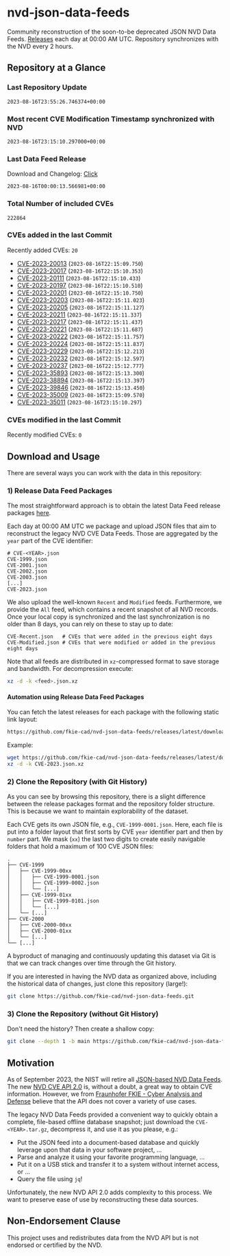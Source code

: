 # nvd-json-data-feeds

Community reconstruction of the soon-to-be deprecated JSON NVD Data Feeds. 
[Releases](https://github.com/fkie-cad/nvd-json-data-feeds/releases/latest) each day at 00:00 AM UTC.
Repository synchronizes with the NVD every 2 hours.

## Repository at a Glance

### Last Repository Update

```plain
2023-08-16T23:55:26.746374+00:00
```

### Most recent CVE Modification Timestamp synchronized with NVD

```plain
2023-08-16T23:15:10.297000+00:00
```

### Last Data Feed Release

Download and Changelog: [Click](https://github.com/fkie-cad/nvd-json-data-feeds/releases/latest)

```plain
2023-08-16T00:00:13.566981+00:00
```

### Total Number of included CVEs

```plain
222864
```

### CVEs added in the last Commit

Recently added CVEs: `20`

* [CVE-2023-20013](CVE-2023/CVE-2023-200xx/CVE-2023-20013.json) (`2023-08-16T22:15:09.750`)
* [CVE-2023-20017](CVE-2023/CVE-2023-200xx/CVE-2023-20017.json) (`2023-08-16T22:15:10.353`)
* [CVE-2023-20111](CVE-2023/CVE-2023-201xx/CVE-2023-20111.json) (`2023-08-16T22:15:10.433`)
* [CVE-2023-20197](CVE-2023/CVE-2023-201xx/CVE-2023-20197.json) (`2023-08-16T22:15:10.510`)
* [CVE-2023-20201](CVE-2023/CVE-2023-202xx/CVE-2023-20201.json) (`2023-08-16T22:15:10.750`)
* [CVE-2023-20203](CVE-2023/CVE-2023-202xx/CVE-2023-20203.json) (`2023-08-16T22:15:11.023`)
* [CVE-2023-20205](CVE-2023/CVE-2023-202xx/CVE-2023-20205.json) (`2023-08-16T22:15:11.127`)
* [CVE-2023-20211](CVE-2023/CVE-2023-202xx/CVE-2023-20211.json) (`2023-08-16T22:15:11.337`)
* [CVE-2023-20217](CVE-2023/CVE-2023-202xx/CVE-2023-20217.json) (`2023-08-16T22:15:11.437`)
* [CVE-2023-20221](CVE-2023/CVE-2023-202xx/CVE-2023-20221.json) (`2023-08-16T22:15:11.687`)
* [CVE-2023-20222](CVE-2023/CVE-2023-202xx/CVE-2023-20222.json) (`2023-08-16T22:15:11.757`)
* [CVE-2023-20224](CVE-2023/CVE-2023-202xx/CVE-2023-20224.json) (`2023-08-16T22:15:11.837`)
* [CVE-2023-20229](CVE-2023/CVE-2023-202xx/CVE-2023-20229.json) (`2023-08-16T22:15:12.213`)
* [CVE-2023-20232](CVE-2023/CVE-2023-202xx/CVE-2023-20232.json) (`2023-08-16T22:15:12.597`)
* [CVE-2023-20237](CVE-2023/CVE-2023-202xx/CVE-2023-20237.json) (`2023-08-16T22:15:12.777`)
* [CVE-2023-35893](CVE-2023/CVE-2023-358xx/CVE-2023-35893.json) (`2023-08-16T22:15:13.300`)
* [CVE-2023-38894](CVE-2023/CVE-2023-388xx/CVE-2023-38894.json) (`2023-08-16T22:15:13.397`)
* [CVE-2023-39846](CVE-2023/CVE-2023-398xx/CVE-2023-39846.json) (`2023-08-16T22:15:13.450`)
* [CVE-2023-35009](CVE-2023/CVE-2023-350xx/CVE-2023-35009.json) (`2023-08-16T23:15:09.570`)
* [CVE-2023-35011](CVE-2023/CVE-2023-350xx/CVE-2023-35011.json) (`2023-08-16T23:15:10.297`)


### CVEs modified in the last Commit

Recently modified CVEs: `0`



## Download and Usage

There are several ways you can work with the data in this repository:

### 1) Release Data Feed Packages

The most straightforward approach is to obtain the latest Data Feed release packages [here](https://github.com/fkie-cad/nvd-json-data-feeds/releases/latest).

Each day at 00:00 AM UTC we package and upload JSON files that aim to reconstruct the legacy NVD CVE Data Feeds.
Those are aggregated by the `year` part of the CVE identifier:

```
# CVE-<YEAR>.json
CVE-1999.json
CVE-2001.json
CVE-2002.json
CVE-2003.json
[...]
CVE-2023.json
```

We also upload the well-known `Recent` and `Modified` feeds.
Furthermore, we provide the `All` feed, which contains a recent snapshot of all NVD records.
Once your local copy is synchronized and the last synchronization is no older than 8 days, you can rely on these to stay up to date:

```plain
CVE-Recent.json   # CVEs that were added in the previous eight days
CVE-Modified.json # CVEs that were modified or added in the previous eight days
```

Note that all feeds are distributed in `xz`-compressed format to save storage and bandwidth.
For decompression execute:

```sh
xz -d -k <feed>.json.xz
```


#### Automation using Release Data Feed Packages

You can fetch the latest releases for each package with the following static link layout:

```sh
https://github.com/fkie-cad/nvd-json-data-feeds/releases/latest/download/CVE-<YEAR>.json.xz
```

Example:

```sh
wget https://github.com/fkie-cad/nvd-json-data-feeds/releases/latest/download/CVE-2023.json.xz
xz -d -k CVE-2023.json.xz
```

### 2) Clone the Repository (with Git History)

As you can see by browsing this repository, there is a slight difference between the release packages format and the repository folder structure.
This is because we want to maintain explorability of the dataset.

Each CVE gets its own JSON file, e.g., `CVE-1999-0001.json`.
Here, each file is put into a folder layout that first sorts by CVE `year` identifier part and then by `number` part.
We mask (`xx`) the last two digits to create easily navigable folders that hold a maximum of 100 CVE JSON files:

```plain
.
├── CVE-1999
│   ├── CVE-1999-00xx
│   │   ├── CVE-1999-0001.json
│   │   ├── CVE-1999-0002.json
│   │   └── [...]
│   ├── CVE-1999-01xx
│   │   ├── CVE-1999-0101.json
│   │   └── [...]
│   └── [...]
├── CVE-2000
│   ├── CVE-2000-00xx
│   ├── CVE-2000-01xx
│   └── [...]
└── [...]
```

A byproduct of managing and continuously updating this dataset via Git is that we can track changes over time through the Git history.

If you are interested in having the NVD data as organized above, including the historical data of changes, just clone this repository (large!):

```sh
git clone https://github.com/fkie-cad/nvd-json-data-feeds.git
```

### 3) Clone the Repository (without Git History)

Don't need the history? Then create a shallow copy:

```sh
git clone --depth 1 -b main https://github.com/fkie-cad/nvd-json-data-feeds.git
```

## Motivation

As of September 2023, the NIST will retire all [JSON-based NVD Data Feeds](https://nvd.nist.gov/vuln/data-feeds#divRetirementBanner-1).
The new [NVD CVE API 2.0](https://nvd.nist.gov/developers/vulnerabilities) is, without a doubt, a great way to obtain CVE information.
However, we from [Fraunhofer FKIE - Cyber Analysis and Defense](https://www.fkie.fraunhofer.de/en/departments/cad.html) believe that the API does not cover a variety of use cases.

The legacy NVD Data Feeds provided a convenient way to quickly obtain a complete, file-based offline database snapshot; just download the `CVE-<YEAR>.tar.gz`, decompress it, and use it as you please, e.g.:

* Put the JSON feed into a document-based database and quickly leverage upon that data in your software project, ...
* Parse and analyze it using your favorite programming language, ...
* Put it on a USB stick and transfer it to a system without internet access, or ...
* Query the file using `jq`!

Unfortunately, the new NVD API 2.0 adds complexity to this process.
We want to preserve ease of use by reconstructing these data sources.

## Non-Endorsement Clause

This project uses and redistributes data from the NVD API but is not endorsed or certified by the NVD.